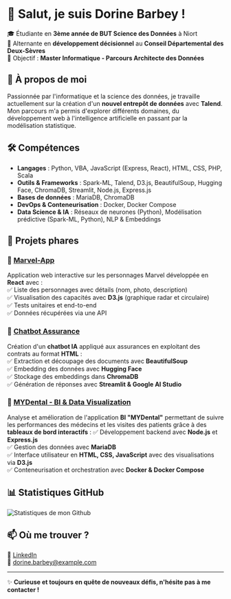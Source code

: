 # 👋 Salut, je suis Dorine Barbey !  

🎓 Étudiante en **3ème année de BUT Science des Données** à Niort  
💼 Alternante en **développement décisionnel** au **Conseil Départemental des Deux-Sèvres**  
🎯 Objectif : **Master Informatique - Parcours Architecte des Données**  

## 🚀 À propos de moi  
Passionnée par l'informatique et la science des données, je travaille actuellement sur la création d'un **nouvel entrepôt de données** avec **Talend**. Mon parcours m'a permis d'explorer différents domaines, du développement web à l'intelligence artificielle en passant par la modélisation statistique.

## 🛠️ Compétences  
- **Langages** : Python, VBA, JavaScript (Express, React), HTML, CSS, PHP, Scala  
- **Outils & Frameworks** : Spark-ML, Talend, D3.js, BeautifulSoup, Hugging Face, ChromaDB, Streamlit, Node.js, Express.js  
- **Bases de données** : MariaDB, ChromaDB  
- **DevOps & Conteneurisation** : Docker, Docker Compose  
- **Data Science & IA** : Réseaux de neurones (Python), Modélisation prédictive (Spark-ML, Python), NLP & Embeddings  


## 🌟 Projets phares  
### 🔹 [Marvel-App](https://github.com/dodoBrb/marvel-app)  
Application web interactive sur les personnages Marvel développée en **React** avec :  
✅ Liste des personnages avec détails (nom, photo, description)  
✅ Visualisation des capacités avec **D3.js** (graphique radar et circulaire)  
✅ Tests unitaires et end-to-end  
✅ Données récupérées via une API  

### 🔹 [Chatbot Assurance](https://github.com/julietterssgnl/RAG-IUT)  
Création d'un **chatbot IA** appliqué aux assurances en exploitant des contrats au format **HTML** :  
✅ Extraction et découpage des documents avec **BeautifulSoup**  
✅ Embedding des données avec **Hugging Face**  
✅ Stockage des embeddings dans **ChromaDB**  
✅ Génération de réponses avec **Streamlit & Google AI Studio** 

### 🔹 [MYDental - BI & Data Visualization](https://github.com/julietterssgnl/mydental-bi)  
Analyse et amélioration de l'application **BI "MYDental"** permettant de suivre les performances des médecins et les visites des patients grâce à des **tableaux de bord interactifs** :
✅ Développement backend avec **Node.js** et **Express.js**  
✅ Gestion des données avec **MariaDB**  
✅ Interface utilisateur en **HTML, CSS, JavaScript** avec des visualisations via **D3.js**  
✅ Conteneurisation et orchestration avec **Docker & Docker Compose**   

## 📊 Statistiques GitHub  
![Statistiques de mon Github](https://github-readme-stats.vercel.app/api?username=dodoBrb&show_icons=true&theme=radical)  

## 📫 Où me trouver ?  
🔗 [LinkedIn](https://fr.linkedin.com/in/dorine-barbey-7a080b2a0)  
📧 dorine.barbey@example.com  

---

✨ **Curieuse et toujours en quête de nouveaux défis, n'hésite pas à me contacter !**  
